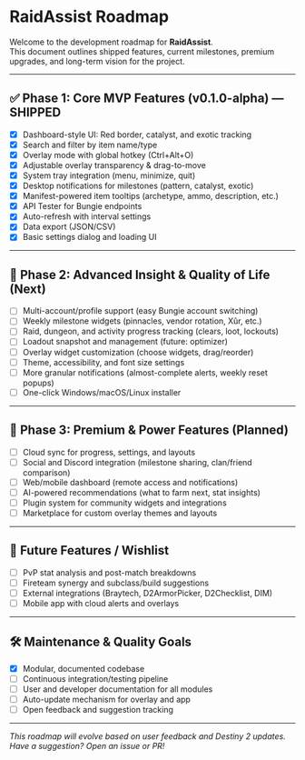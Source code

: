# RaidAssist Roadmap

Welcome to the development roadmap for **RaidAssist**.  
This document outlines shipped features, current milestones, premium upgrades, and long-term vision for the project.

---

## ✅ Phase 1: Core MVP Features (v0.1.0-alpha) — **SHIPPED**

- [x] Dashboard-style UI: Red border, catalyst, and exotic tracking
- [x] Search and filter by item name/type
- [x] Overlay mode with global hotkey (Ctrl+Alt+O)
- [x] Adjustable overlay transparency & drag-to-move
- [x] System tray integration (menu, minimize, quit)
- [x] Desktop notifications for milestones (pattern, catalyst, exotic)
- [x] Manifest-powered item tooltips (archetype, ammo, description, etc.)
- [x] API Tester for Bungie endpoints
- [x] Auto-refresh with interval settings
- [x] Data export (JSON/CSV)
- [x] Basic settings dialog and loading UI

---

## 🧪 Phase 2: Advanced Insight & Quality of Life (Next)

- [ ] Multi-account/profile support (easy Bungie account switching)
- [ ] Weekly milestone widgets (pinnacles, vendor rotation, Xûr, etc.)
- [ ] Raid, dungeon, and activity progress tracking (clears, loot, lockouts)
- [ ] Loadout snapshot and management (future: optimizer)
- [ ] Overlay widget customization (choose widgets, drag/reorder)
- [ ] Theme, accessibility, and font size settings
- [ ] More granular notifications (almost-complete alerts, weekly reset popups)
- [ ] One-click Windows/macOS/Linux installer

---

## 💎 Phase 3: Premium & Power Features (Planned)

- [ ] Cloud sync for progress, settings, and layouts
- [ ] Social and Discord integration (milestone sharing, clan/friend comparison)
- [ ] Web/mobile dashboard (remote access and notifications)
- [ ] AI-powered recommendations (what to farm next, stat insights)
- [ ] Plugin system for community widgets and integrations
- [ ] Marketplace for custom overlay themes and layouts

---

## 🔮 Future Features / Wishlist

- [ ] PvP stat analysis and post-match breakdowns
- [ ] Fireteam synergy and subclass/build suggestions
- [ ] External integrations (Braytech, D2ArmorPicker, D2Checklist, DIM)
- [ ] Mobile app with cloud alerts and overlays

---

## 🛠 Maintenance & Quality Goals

- [x] Modular, documented codebase
- [ ] Continuous integration/testing pipeline
- [ ] User and developer documentation for all modules
- [ ] Auto-update mechanism for overlay and app
- [ ] Open feedback and suggestion tracking

---

*This roadmap will evolve based on user feedback and Destiny 2 updates.  
Have a suggestion? Open an issue or PR!*
